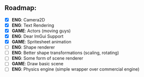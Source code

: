 ## Roadmap:
- [X] **ENG**: Camera2D
- [X] **ENG**: Text Rendering
- [X] **GAME**: Actors (moving guys)
- [X] **ENG**: Dear ImGui Support
- [X] **GAME**: Spritesheet animation 
- [ ] **ENG**: Shape renderer
- [ ] **ENG**: Better shape transformations (scaling, rotating)
- [ ] **ENG**: Some form of scene renderer
- [ ] **GAME**: Draw basic scene
- [ ] **ENG**: Physics engine (simple wrapper over commercial engine)
